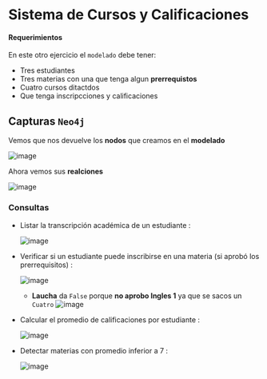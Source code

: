 # Sistema de Cursos y Calificaciones

#### Requerimientos

En este otro ejercicio el `modelado` debe tener:
- Tres estudiantes
- Tres materias con una que tenga algun **prerrequistos**
- Cuatro cursos ditactdos
- Que tenga inscripcciones y calificaciones

## Capturas `Neo4j` 

Vemos que nos devuelve los **nodos** que creamos en el **modelado** 

![image](https://github.com/user-attachments/assets/86bf38ee-c718-4477-99b0-bccb3db9c5c0)

Ahora vemos sus **realciones** 

![image](https://github.com/user-attachments/assets/827ac5e4-1453-4a45-b239-e3e93441db49)


### Consultas

- Listar la transcripción académica de un estudiante :
  
  ![image](https://github.com/user-attachments/assets/b74145fd-eaf6-447b-b074-da22dd672cd6)

- Verificar si un estudiante puede inscribirse en una materia (si aprobó los prerrequisitos) :

  ![image](https://github.com/user-attachments/assets/c14faf45-db0b-4ddb-a979-dc4836bd0802)

  - **Laucha** da `False` porque **no aprobo Ingles 1** ya que se sacos un ``Cuatro``
  ![image](https://github.com/user-attachments/assets/5515b6c2-29ab-4d31-990c-4639ca587c51)

- Calcular el promedio de calificaciones por estudiante :

  ![image](https://github.com/user-attachments/assets/44c573b6-f4c4-41d8-b8b3-199810646ff1)

- Detectar materias con promedio inferior a 7 :

  ![image](https://github.com/user-attachments/assets/82424f32-bf59-4c3b-a91c-60075cbb4245)



